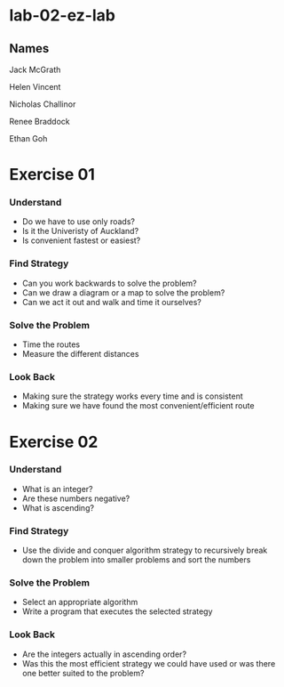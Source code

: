 # lab-02-ez-lab

## Names<br>

Jack McGrath

Helen Vincent

Nicholas Challinor

Renee Braddock

Ethan Goh

# Exercise 01

### Understand

* Do we have to use only roads?
* Is it the Univeristy of Auckland?
* Is convenient fastest or easiest?

### Find Strategy

* Can you work backwards to solve the problem?
* Can we draw a diagram or a map to solve the problem?
* Can we act it out and walk and time it ourselves?

### Solve the Problem

* Time the routes
* Measure the different distances

### Look Back

* Making sure the strategy works every time and is consistent
* Making sure we have found the most convenient/efficient route

# Exercise 02

### Understand

* What is an integer?
* Are these numbers negative?
* What is ascending?

### Find Strategy

* Use the divide and conquer algorithm strategy to recursively break down the problem into smaller problems and sort the numbers

### Solve the Problem

* Select an appropriate algorithm
* Write a program that executes the selected strategy

### Look Back

* Are the integers actually in ascending order?
* Was this the most efficient strategy we could have used or was there one better suited to the problem?
